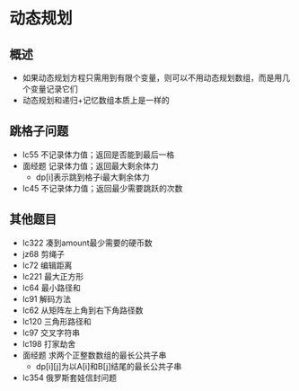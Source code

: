 # 动态规划

## 概述

- 如果动态规划方程只需用到有限个变量，则可以不用动态规划数组，而是用几个变量记录它们
- 动态规划和递归+记忆数组本质上是一样的

## 跳格子问题

- lc55 不记录体力值；返回是否能到最后一格
- 面经题 记录体力值；返回最大剩余体力
  - dp[i]表示跳到格子i最大剩余体力
- lc45 不记录体力值；返回最少需要跳跃的次数

## 其他题目

- lc322 凑到amount最少需要的硬币数
- jz68 剪绳子
- lc72 编辑距离
- lc221 最大正方形
- lc64 最小路径和
- lc91 解码方法
- lc62 从矩阵左上角到右下角路径数
- lc120 三角形路径和
- lc97 交叉字符串
- lc198 打家劫舍
- 面经题 求两个正整数数组的最长公共子串
  - dp[i][j]为以A[i]和B[j]结尾的最长公共子串
- lc354 俄罗斯套娃信封问题